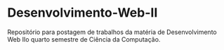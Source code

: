 # Desenvolvimento-Web-II
Repositório para postagem de trabalhos da matéria de Desenvolvimento Web IIo quarto semestre de Ciência da Computação.
